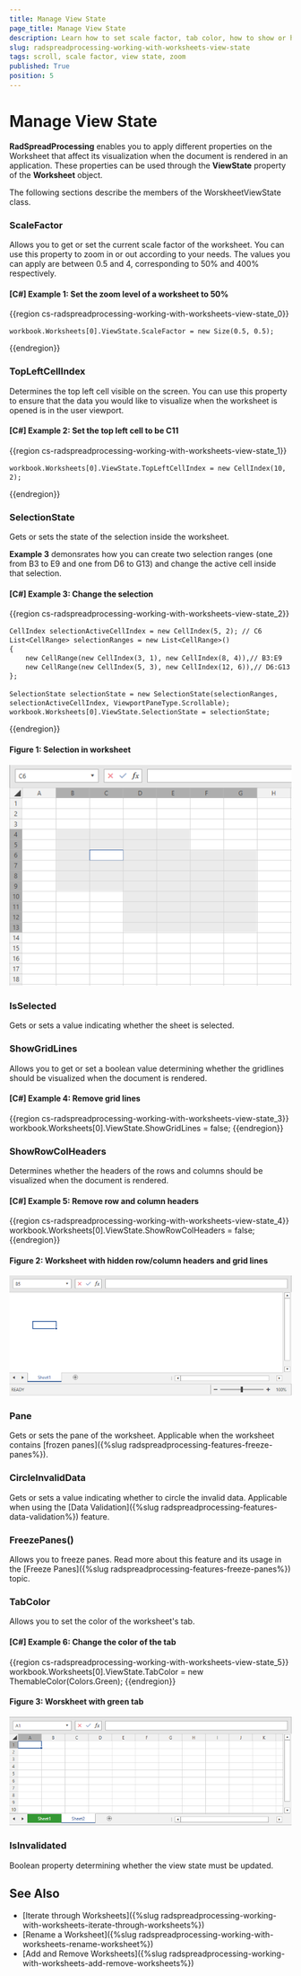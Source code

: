 ```yaml
---
title: Manage View State
page_title: Manage View State
description: Learn how to set scale factor, tab color, how to show or hide gridlines or row/column headers in the worksheet.
slug: radspreadprocessing-working-with-worksheets-view-state
tags: scroll, scale factor, view state, zoom
published: True
position: 5
---
```


# Manage View State

**RadSpreadProcessing** enables you to apply different properties on the Worksheet that affect its visualization when the document is rendered in an application. These properties can be used through the **ViewState** property of the **Worksheet** object.

The following sections describe the members of the WorskheetViewState class.

### **ScaleFactor**

Allows you to get or set the current scale factor of the worksheet. You can use this property to zoom in or out according to your needs. The values you can apply are between 0.5 and 4, corresponding to 50% and 400% respectively.

#### __[C#] Example 1: Set the zoom level of a worksheet to 50%__
{{region cs-radspreadprocessing-working-with-worksheets-view-state_0}}

    workbook.Worksheets[0].ViewState.ScaleFactor = new Size(0.5, 0.5);
{{endregion}}


### **TopLeftCellIndex**

Determines the top left cell visible on the screen. You can use this property to ensure that the data you would like to visualize when the worksheet is opened is in the user viewport.

#### __[C#] Example 2: Set the top left cell to be C11__
{{region cs-radspreadprocessing-working-with-worksheets-view-state_1}}

    workbook.Worksheets[0].ViewState.TopLeftCellIndex = new CellIndex(10, 2);
{{endregion}}

### **SelectionState**

Gets or sets the state of the selection inside the worksheet.

**Example 3** demonsrates how you can create two selection ranges (one from B3 to E9 and one from D6 to G13) and change the active cell inside that selection.

#### __[C#] Example 3: Change the selection__
{{region cs-radspreadprocessing-working-with-worksheets-view-state_2}}

    CellIndex selectionActiveCellIndex = new CellIndex(5, 2); // C6
    List<CellRange> selectionRanges = new List<CellRange>()
    {
        new CellRange(new CellIndex(3, 1), new CellIndex(8, 4)),// B3:E9 
        new CellRange(new CellIndex(5, 3), new CellIndex(12, 6)),// D6:G13
    };
    
    SelectionState selectionState = new SelectionState(selectionRanges, selectionActiveCellIndex, ViewportPaneType.Scrollable);
    workbook.Worksheets[0].ViewState.SelectionState = selectionState;
{{endregion}}

#### Figure 1: Selection in worksheet
![](images/ViewState_Selection.png)
    
### **IsSelected**

Gets or sets a value indicating whether the sheet is selected.

### **ShowGridLines**

Allows you to get or set a boolean value determining whether the gridlines should be visualized when the document is rendered. 

#### __[C#] Example 4: Remove grid lines__
{{region cs-radspreadprocessing-working-with-worksheets-view-state_3}}
    workbook.Worksheets[0].ViewState.ShowGridLines = false;
{{endregion}}

### **ShowRowColHeaders**

Determines whether the headers of the rows and columns should be visualized when the document is rendered.

#### __[C#] Example 5: Remove row and column headers__
{{region cs-radspreadprocessing-working-with-worksheets-view-state_4}}
    workbook.Worksheets[0].ViewState.ShowRowColHeaders = false;
{{endregion}}

#### Figure 2: Worksheet with hidden row/column headers and grid lines
![](images/ViewState_HideLinesHeaders.png)

### **Pane**

Gets or sets the pane of the worksheet. Applicable when the worksheet contains [frozen panes]({%slug radspreadprocessing-features-freeze-panes%}).

### **CircleInvalidData**

Gets or sets a value indicating whether to circle the invalid data. Applicable when using the [Data Validation]({%slug radspreadprocessing-features-data-validation%}) feature.

### **FreezePanes()**

Allows you to freeze panes. Read more about this feature and its usage in the [Freeze Panes]({%slug radspreadprocessing-features-freeze-panes%}) topic.

### **TabColor**

Allows you to set the color of the worksheet's tab.

#### __[C#] Example 6: Change the color of the tab__
{{region cs-radspreadprocessing-working-with-worksheets-view-state_5}}
    workbook.Worksheets[0].ViewState.TabColor = new ThemableColor(Colors.Green);
{{endregion}}

#### Figure 3: Worskheet with green tab
![](images/ViewState_TabColor.png)
    
### **IsInvalidated**

Boolean property determining whether the view state must be updated.



## See Also

* [Iterate through Worksheets]({%slug radspreadprocessing-working-with-worksheets-iterate-through-worksheets%})
* [Rename a Worksheet]({%slug radspreadprocessing-working-with-worksheets-rename-worksheet%})
* [Add and Remove Worksheets]({%slug radspreadprocessing-working-with-worksheets-add-remove-worksheets%})
